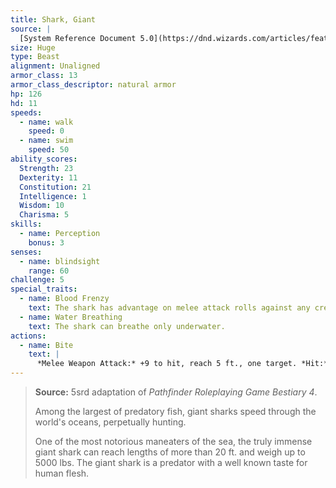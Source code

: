 ```yaml
---
title: Shark, Giant
source: |
  [System Reference Document 5.0](https://dnd.wizards.com/articles/features/systems-reference-document-srd)
size: Huge
type: Beast
alignment: Unaligned
armor_class: 13
armor_class_descriptor: natural armor
hp: 126
hd: 11
speeds:
  - name: walk
    speed: 0
  - name: swim
    speed: 50
ability_scores:
  Strength: 23
  Dexterity: 11
  Constitution: 21
  Intelligence: 1
  Wisdom: 10
  Charisma: 5
skills:
  - name: Perception
    bonus: 3
senses:
  - name: blindsight
    range: 60
challenge: 5
special_traits:
  - name: Blood Frenzy
    text: The shark has advantage on melee attack rolls against any creature that doesn't have all its hit points.
  - name: Water Breathing
    text: The shark can breathe only underwater.
actions:
  - name: Bite
    text: |
      *Melee Weapon Attack:* +9 to hit, reach 5 ft., one target. *Hit:* 22 (3d10 + 6) piercing damage.
---
```


> **Source:** 5srd adaptation of *Pathfinder Roleplaying Game Bestiary 4*.
>
> Among the largest of predatory fish, giant sharks speed through the world's oceans, perpetually hunting.
>
> One of the most notorious maneaters of the sea, the truly immense giant shark can reach lengths of more than 20 ft. and weigh up to 5000 lbs. The giant shark is a predator with a well known taste for human flesh.
